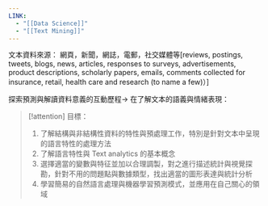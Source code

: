 ```yaml
---
LINK:
  - "[[Data Science]]"
  - "[[Text Mining]]"
---
```


文本資料來源： 網頁，新聞，網誌，電郵，社交媒體等\[reviews, postings, tweets, blogs, news, articles, responses to surveys, advertisements, product descriptions, scholarly papers, emails, comments collected for insurance, retail, health care and research (to name a few)）\]

探索預測與解讀資料意義的互動歷程-> 在了解文本的語義與情緒表現：
> [!attention] 目標：
> 1. 了解結構與非結構性資料的特性與預處理工作，特別是針對文本中呈現的語言特性的處理方法
> 2. 了解語言特性與 Text analytics 的基本概念
> 3. 選擇適當的變數與特征並加以合理調製，對之進行描述統計與視覺探勘，針對不用的問題點與數據類型，找出適當的圖形表達與統計分析
> 4. 學習簡易的自然語言處理與機器學習預測模式，並應用在自己關心的領域



































